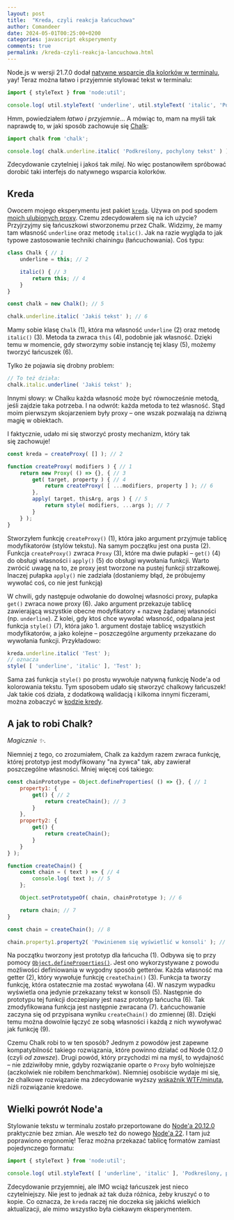 ```yaml
---
layout: post
title:  "Kreda, czyli reakcja łańcuchowa"
author: Comandeer
date: 2024-05-01T00:25:00+0200
categories: javascript eksperymenty
comments: true
permalink: /kreda-czyli-reakcja-lancuchowa.html
---
```


Node.js w wersji 21.7.0 dodał [natywne wsparcie dla kolorków w terminalu](https://nodejs.org/docs/latest-v21.x/api/util.html#utilstyletextformat-text), yay! Teraz można łatwo i przyjemnie stylować tekst w terminalu:

```javascript
import { styleText } from 'node:util';

console.log( util.styleText( 'underline', util.styleText( 'italic', 'Podkreślony, pochylony tekst' ) ) ),
```

Hmm, powiedziałem _łatwo i przyjemnie_… A mówiąc to, mam na myśli tak naprawdę to, w jaki sposób zachowuje się [Chalk](https://www.npmjs.com/package/chalk):

```javascript
import chalk from 'chalk';

console.log( chalk.underline.italic( 'Podkreślony, pochylony tekst' ) );
```

Zdecydowanie czytelniej i jakoś tak _milej_. No więc postanowiłem spróbować dorobić taki interfejs do natywnego wsparcia kolorków.

## Kreda

Owocem mojego eksperymentu jest pakiet [`kreda`](https://www.npmjs.com/package/kreda). Używa on pod spodem [moich ulubionych proxy](https://blog.comandeer.pl/uniwersalny-getter.html). Czemu zdecydowałem się na ich użycie? Przyjrzyjmy się łańcuszkowi stworzonemu przez Chalk. Widzimy, że mamy tam własność `underline` oraz metodę `italic()`. Jak na razie wygląda to jak typowe zastosowanie techniki chainingu (łańcuchowania). Coś typu:

```javascript
class Chalk { // 1
	underline = this; // 2

	italic() { // 3
		return this; // 4
	}
}

const chalk = new Chalk(); // 5

chalk.underline.italic( 'Jakiś tekst' ); // 6
```

Mamy sobie klasę `Chalk` (1), która ma własność `underline` (2) oraz metodę `italic()` (3). Metoda ta zwraca `this` (4), podobnie jak własność. Dzięki temu w momencie, gdy stworzymy sobie instancję tej klasy (5), możemy tworzyć łańcuszek (6).

Tylko że pojawia się drobny problem:

```javascript
// To też działa:
chalk.italic.underline( 'Jakiś tekst' );
```

Innymi słowy: w Chalku każda własność może być równocześnie metodą, jeśli zajdzie taka potrzeba. I na odwrót: każda metoda to też własność. Stąd moim pierwszym skojarzeniem były proxy – one wszak pozwalają na dziwną magię w obiektach.

I faktycznie, udało mi się stworzyć prosty mechanizm, który tak się zachowuje!

```javascript
const kreda = createProxy( [] ); // 2

function createProxy( modifiers ) { // 1
	return new Proxy( () => {}, { // 3
		get( target, property ) { // 4
			return createProxy( [ ...modifiers, property ] ); // 6
		},
		apply( target, thisArg, args ) { // 5
			return style( modifiers, ...args ); // 7
		}
	} );
}
```

Stworzyłem funkcję `createProxy()` (1), która jako argument przyjmuje tablicę modyfikatorów (stylów tekstu). Na samym początku jest ona pusta (2). Funkcja `createProxy()` zwraca `Proxy` (3), które ma dwie pułapki – `get()` (4) do obsługi własności i `apply()` (5) do obsługi wywołania funkcji. Warto zwrócić uwagę na to, ze proxy jest tworzone na pustej funkcji strzałkowej. Inaczej pułapka `apply()` nie zadziała (dostaniemy błąd, że próbujemy wywołać coś, co nie jest funkcją)

W chwili, gdy następuje odwołanie do dowolnej własności proxy, pułapka `get()` zwraca nowe proxy (6). Jako argument przekazuje tablicę zawierającą wszystkie obecne modyfikatory + nazwę żądanej własności (np. `underline`). Z kolei, gdy ktoś chce wywołać własność, odpalana jest funkcja `style()` (7), która jako 1. argument dostaje tablicę wszystkich modyfikatorów, a jako kolejne – poszczególne argumenty przekazane do wywołania funkcji. Przykładowo:

```javascript
kreda.underline.italic( 'Test' );
// oznacza
style( [ 'underline', 'italic' ], 'Test' );
```

Sama zaś funkcja `style()` po prostu wywołuje natywną funkcję Node'a od kolorowania tekstu. Tym sposobem udało się stworzyć chalkowy łańcuszek! Jak takie coś działa, z dodatkową walidacją i kilkoma innymi ficzerami, można zobaczyć w [kodzie kredy](https://github.com/Comandeer/kreda/blob/main/src/index.ts).

## A jak to robi Chalk?

_Magicznie ✨_.

Niemniej z tego, co zrozumiałem, Chalk za każdym razem zwraca funkcję, której prototyp jest modyfikowany "na żywca" tak, aby zawierał poszczególne własności. Mniej więcej coś takiego:

```javascript
const chainPrototype = Object.defineProperties( () => {}, { // 1
	property1: {
		get() { // 2
			return createChain(); // 3
		}
	},
	property2: {
		get() {
			return createChain();
		}
	}
} );

function createChain() {
	const chain = ( text ) => { // 4
		console.log( text ); // 5
	};

	Object.setPrototypeOf( chain, chainPrototype ); // 6

	return chain; // 7
}

const chain = createChain(); // 8

chain.property1.property2( 'Powinienem się wyświetlić w konsoli' ); // 9
```

Na początku tworzony jest prototyp dla łańcucha (1). Odbywa się to przy pomocy [`Object.defineProperties()`](https://developer.mozilla.org/en-US/docs/Web/JavaScript/Reference/Global_Objects/Object/defineProperties). Jest ono wykorzystywane z powodu możliwości definiowania w wygodny sposób getterów. Każda własność ma getter (2), który wywołuje funkcję `createChain()` (3). Funkcja ta tworzy funkcję, która ostatecznie ma zostać wywołana (4). W naszym wypadku wyświetla ona jedynie przekazany tekst w konsoli (5). Następnie do prototypu tej funkcji doczepiany jest nasz prototyp łańcucha (6). Tak zmodyfikowana funkcja jest następnie zwracana (7). Łańcuchowanie zaczyna się od przypisana wyniku `createChain()` do zmiennej (8). Dzięki temu można dowolnie łączyć ze sobą własności i każdą z nich wywoływać jak funkcję (9).

Czemu Chalk robi to w ten sposób? Jednym z powodów jest zapewne kompatybilność takiego rozwiązania, które powinno działać od Node 0.12.0 (czyli _od zawsze_). Drugi powód, który przychodzi mi na myśl, to wydajność – nie zdziwiłoby mnie, gdyby rozwiązanie oparte o `Proxy` było wolniejsze (aczkolwiek nie robiłem benchmarków). Niemniej osobiście wydaje mi się, że chalkowe rozwiązanie ma zdecydowanie wyższy [wskaźnik WTF/minuta](https://www.osnews.com/story/19266/wtfsm/), niźli rozwiązanie kredowe.

## Wielki powrót Node'a

Stylowanie tekstu w terminalu zostało przeportowane do [Node'a 20.12.0](https://nodejs.org/docs/latest-v20.x/api/util.html#utilstyletextformat-text) praktycznie bez zmian. Ale weszło też do nowego [Node'a 22](https://nodejs.org/api/util.html#utilstyletextformat-text). I tam już poprawiono ergonomię! Teraz można przekazać tablicę formatów zamiast pojedynczego formatu:

```javascript
import { styleText } from 'node:util';

console.log( util.styleText( [ 'underline', 'italic' ], 'Podkreślony, pochylony tekst' ) ),
```

Zdecydowanie przyjemniej, ale IMO wciąż łańcuszek jest nieco czytelniejszy. Nie jest to jednak aż tak duża różnica, żeby kruszyć o to kopie. Co oznacza, że `kreda` raczej nie doczeka się jakichś wielkich aktualizacji, ale mimo wszystko była ciekawym eksperymentem.

